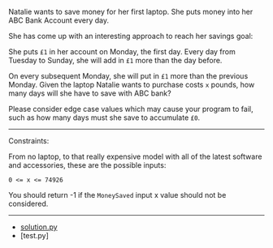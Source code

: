 Natalie wants to save money for her first laptop. She puts money into her ABC Bank Account every day.

She has come up with an interesting approach to reach her savings goal:

She puts `£1` in her account on Monday, the first day. Every day from Tuesday to Sunday, she will add in `£1` more than the day before.

On every subsequent Monday, she will put in `£1` more than the previous Monday.
Given the laptop Natalie wants to purchase costs `x` pounds, how many days will she have to save with ABC bank?

Please consider edge case values which may cause your program to fail, such as how many days must she save to accumulate `£0`.

---

Constraints:

From no laptop, to that really expensive model with all of the latest software and accessories, these are the possible inputs:

`0 <= x <= 74926`

You should return -1 if the `MoneySaved` input x value should not be considered.

---
- [solution.py]()
- [test.py]